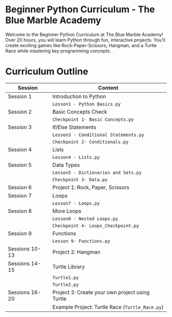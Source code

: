 # Beginner Python Curriculum - The Blue Marble Academy <br>

Welcome to the Beginner Python Curriculum at The Blue Marble Academy! Over 20 hours, you will learn Python through fun, interactive projects. You'll create exciting games like Rock-Paper-Scissors, Hangman, and a Turtle Race while mastering key programming concepts.

# Curriculum Outline

| **Session**           | **Content**                          |
|-----------------------|--------------------------------------|
| Session 1             | Introduction to Python               |
|                       | `Lesson1 - Python Basics.py` |
| Session 2             | Basic Concepts Check                 |
|                       | `Checkpoint 1- Basic Concepts.py` |
| Session 3             | If/Else Statements                   |
|                       | `Lesson3 - Conditional Statements.py` |
|                       | `Checkpoint 2- Conditionals.py` |
| Session 4             | Lists                                |
|                       | `Lesson4 - Lists.py` |
| Session 5             | Data Types                           |
|                       | `Lesson5 - Dictionaries and Sets.py` |
|                       | `Checkpoint 3- Data.py`       |
| Session 6             | Project 1: Rock, Paper, Scissors     |
| Session 7             | Loops                                |
|                       | `Lesson7 - Loops.py`         |
| Session 8             | More Loops                           |
|                       |`Lesson8 - Nested Loops.py`|
|                       | `Checkpoint 4- Loops_Checkpoint.py` |
| Session 9             | Functions                            |
|                       | `Lesson 9- Functions.py` |
| Sessions 10-13        | Project 2: Hangman                   |
| Sessions 14-15        | Turtle Library                       |
|                       | `Turtle1.py`     |
|                       | `Turtle2.py` |
| Sessions 16-20        | Project 3: Create your own project using Turtle |
|                       | Example Project: Turtle Race (`Turtle_Race.py`) |

